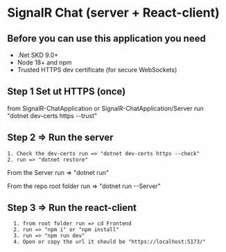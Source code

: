 # SignalR Chat (server + React-client)

## Before you can use this application you need 
 * .Net SKD 9.0+
 * Node 18+ and npm
 * Trusted HTTPS dev certificate (for secure WebSockets)

## Step 1 Set ut HTTPS (once)
from  SignalR-ChatApplication or SignalR-ChatApplication/Server 
run "dotnet dev-certs https --trust"

## Step 2 => Run the server
    1. Check the dev-certs run => "dotnet dev-certs https --check"
    2. run => "dotnet restore"

  From the Server run =>
      "dotnet run"

  From the repo root folder run => 
      "dotnet run --Server"

## Step 3 => Run the react-client
      1. from root folder run => cd Frontend
      2. run => "npm i" or "npm install"
      3. run => "npm run dev"
      4. Open or copy the url it should be "https://localhost:5173/"
